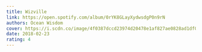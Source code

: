```yaml
---
title: Wizville
link: https://open.spotify.com/album/0rYK8GLayXydwsdgP0n9rN
authors: Ocean Wisdom
cover: https://i.scdn.co/image/4f0387dccd23974d20478e1af827ae0828ad1df0
date: 2018-02-23
rating: 4
---
```

